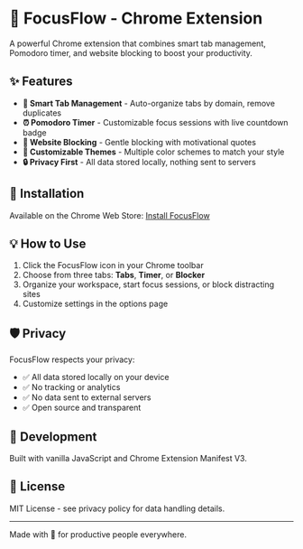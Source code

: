 # 🌊 FocusFlow - Chrome Extension

A powerful Chrome extension that combines smart tab management, Pomodoro timer, and website blocking to boost your productivity.

## ✨ Features

- **📑 Smart Tab Management** - Auto-organize tabs by domain, remove duplicates
- **⏰ Pomodoro Timer** - Customizable focus sessions with live countdown badge
- **🚫 Website Blocking** - Gentle blocking with motivational quotes
- **🎨 Customizable Themes** - Multiple color schemes to match your style
- **🔒 Privacy First** - All data stored locally, nothing sent to servers

## 🚀 Installation

Available on the Chrome Web Store: [Install FocusFlow](https://chrome.google.com/webstore)

## 💡 How to Use

1. Click the FocusFlow icon in your Chrome toolbar
2. Choose from three tabs: **Tabs**, **Timer**, or **Blocker**
3. Organize your workspace, start focus sessions, or block distracting sites
4. Customize settings in the options page

## 🛡️ Privacy

FocusFlow respects your privacy:
- ✅ All data stored locally on your device
- ✅ No tracking or analytics
- ✅ No data sent to external servers
- ✅ Open source and transparent

## 🔧 Development

Built with vanilla JavaScript and Chrome Extension Manifest V3.

## 📄 License

MIT License - see privacy policy for data handling details.

---

Made with 💙 for productive people everywhere.